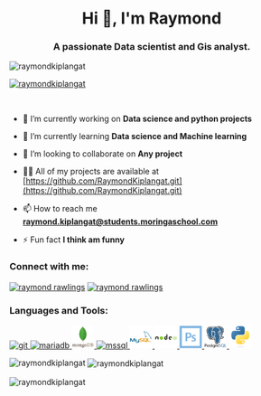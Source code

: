 <h1 align="center">Hi 👋, I'm Raymond</h1>
<h3 align="center">A passionate Data scientist and Gis analyst.</h3>

<p align="left"> <img src="https://komarev.com/ghpvc/?username=raymondkiplangat&label=Profile%20views&color=0e75b6&style=flat" alt="raymondkiplangat" /> </p>

<p align="left"> <a href="https://github.com/ryo-ma/github-profile-trophy"><img src="https://github-profile-trophy.vercel.app/?username=raymondkiplangat" alt="raymondkiplangat" /></a> </p>

<p align="left"> <a href="https://twitter.com/" target="blank"><img src="https://img.shields.io/twitter/follow/?logo=twitter&style=for-the-badge" alt="" /></a> </p>

- 🔭 I’m currently working on **Data science and python projects**

- 🌱 I’m currently learning **Data science and Machine learning**

- 👯 I’m looking to collaborate on **Any project**

- 👨‍💻 All of my projects are available at [https://github.com/RaymondKiplangat.git](https://github.com/RaymondKiplangat.git)

- 📫 How to reach me **raymond.kiplangat@students.moringaschool.com**

- ⚡ Fun fact **I think am funny**

<h3 align="left">Connect with me:</h3>
<p align="left">
<a href="https://fb.com/raymond rawlings" target="blank"><img align="center" src="https://raw.githubusercontent.com/rahuldkjain/github-profile-readme-generator/neutral-icons/src/images/icons/Social/facebook.svg" alt="raymond rawlings" height="30" width="40" /></a>
<a href="https://instagram.com/raymond rawlings" target="blank"><img align="center" src="https://raw.githubusercontent.com/rahuldkjain/github-profile-readme-generator/neutral-icons/src/images/icons/Social/instagram.svg" alt="raymond rawlings" height="30" width="40" /></a>
</p>

<h3 align="left">Languages and Tools:</h3>
<p align="left"> <a href="https://git-scm.com/" target="_blank"> <img src="https://www.vectorlogo.zone/logos/git-scm/git-scm-icon.svg" alt="git" width="40" height="40"/> </a> <a href="https://mariadb.org/" target="_blank"> <img src="https://www.vectorlogo.zone/logos/mariadb/mariadb-icon.svg" alt="mariadb" width="40" height="40"/> </a> <a href="https://www.mongodb.com/" target="_blank"> <img src="https://raw.githubusercontent.com/devicons/devicon/master/icons/mongodb/mongodb-original-wordmark.svg" alt="mongodb" width="40" height="40"/> </a> <a href="https://www.microsoft.com/en-us/sql-server" target="_blank"> <img src="https://cdn.worldvectorlogo.com/logos/microsoft-sql-server.svg" alt="mssql" width="40" height="40"/> </a> <a href="https://www.mysql.com/" target="_blank"> <img src="https://raw.githubusercontent.com/devicons/devicon/master/icons/mysql/mysql-original-wordmark.svg" alt="mysql" width="40" height="40"/> </a> <a href="https://nodejs.org" target="_blank"> <img src="https://raw.githubusercontent.com/devicons/devicon/master/icons/nodejs/nodejs-original-wordmark.svg" alt="nodejs" width="40" height="40"/> </a> <a href="https://www.photoshop.com/en" target="_blank"> <img src="https://raw.githubusercontent.com/devicons/devicon/master/icons/photoshop/photoshop-line.svg" alt="photoshop" width="40" height="40"/> </a> <a href="https://www.postgresql.org" target="_blank"> <img src="https://raw.githubusercontent.com/devicons/devicon/master/icons/postgresql/postgresql-original-wordmark.svg" alt="postgresql" width="40" height="40"/> </a> <a href="https://www.python.org" target="_blank"> <img src="https://raw.githubusercontent.com/devicons/devicon/master/icons/python/python-original.svg" alt="python" width="40" height="40"/> </a> </p>

<p><img align="left" src="https://github-readme-stats.vercel.app/api/top-langs?username=raymondkiplangat&show_icons=true&locale=en&layout=compact" alt="raymondkiplangat" /></p>

<p>&nbsp;<img align="center" src="https://github-readme-stats.vercel.app/api?username=raymondkiplangat&show_icons=true&locale=en" alt="raymondkiplangat" /></p>

<p><img align="center" src="https://github-readme-streak-stats.herokuapp.com/?user=raymondkiplangat&" alt="raymondkiplangat" /></p>

